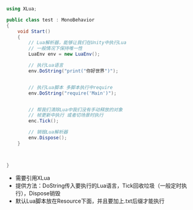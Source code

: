 ```C#
using XLua;

public class test : MonoBehavior
{
	void Start()
	{
		// Lua解析器，能够让我们在Unity中执行Lua
		// 一般情况下保持唯一性
		LuaEnv env = new LuaEnv();

		// 执行Lua语言
		env.DoString("print("你好世界")");


		// 执行Lua脚本 多脚本执行中require
		env.DoString("require('Main')");


		// 帮我们清除Lua中我们没有手动释放的对象
		// 帧更新中执行 或者切场景时执行
		enc.Tick();

		// 销毁Lua解析器
		env.Dispose();
	}



}

```
- 需要引用XLua
- 提供方法：DoString传入要执行的Lua语言，Tick回收垃圾（一般定时执行），Dispose销毁
- 默认Lua脚本放在Resource下面，并且要加上.txt后缀才能执行